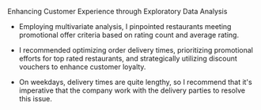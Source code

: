 Enhancing Customer Experience through Exploratory Data Analysis​

 - Employing multivariate analysis, I pinpointed restaurants meeting promotional offer criteria based on rating count and average rating.​

- I recommended optimizing order delivery times, prioritizing promotional efforts for top rated restaurants, and strategically utilizing discount vouchers to enhance customer loyalty.​

- On weekdays, delivery times are quite lengthy, so I recommend that it's imperative that the company work with the delivery parties to resolve this issue.​
